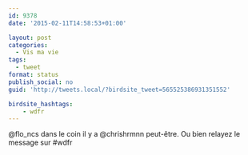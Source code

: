 ```yaml
---
id: 9378
date: '2015-02-11T14:58:53+01:00'

layout: post
categories:
  - Vis ma vie
tags:
  - tweet
format: status
publish_social: no
guid: 'http://tweets.local/?birdsite_tweet=565525386931351552'

birdsite_hashtags:
    - wdfr
---
```


@flo\_ncs dans le coin il y a @chrishrmnn peut-être. Ou bien relayez le message sur #wdfr